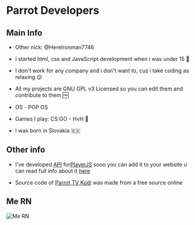 # Parrot Developers

## Main Info

- Other nick: @HereIronman7746

- I started html, css and JavaScript development when i was under 15 🌱

- I don't work for any company and i don't want to, cuz i take coding as relaxing 😌

- All my projects are GNU GPL v3 Licensed so you can edit them and contribute to them 🆓

- OS - POP OS

- Games I play: CS:GO - HvH 🎯

- I was born in Slovakia 🇸🇰

## Other info
- I've developed [API](https://github.com/ParrotDevelopers/Parrot-TV-API/) for[PlayerJS](https://playerjs.com) sooo you can add it to your website u can read full info about it [here](https://github.com/ParrotDevelopers/Parrot-TV-API/)

- Source code of  [Parrot TV Kodi](https://github.com/ParrotDevelopers/Parrot-TV-Kodi/) was made from a free source online

## Me RN
![Me RN](https://i.ibb.co/jynMkLB/tenor.gif "Me RN")
